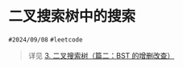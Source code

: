 
# 二叉搜索树中的搜索


`#2024/09/08`  `#leetcode` 

> 详见 [3. 二叉搜索树（篇二：BST 的增删改查）](/post/b6e8f6eb715a5304bd4f981cd416439f.html)

